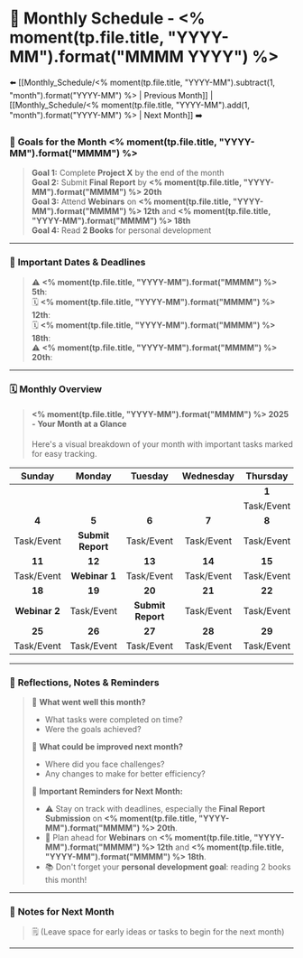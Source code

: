 # 📅 Monthly Schedule - <% moment(tp.file.title, "YYYY-MM").format("MMMM YYYY") %>
⬅️ [[Monthly_Schedule/<% moment(tp.file.title, "YYYY-MM").subtract(1, "month").format("YYYY-MM") %> | Previous Month]] | [[Monthly_Schedule/<% moment(tp.file.title, "YYYY-MM").add(1, "month").format("YYYY-MM") %> | Next Month]] ➡️

### 🎯 **Goals for the Month <% moment(tp.file.title, "YYYY-MM").format("MMMM") %>**
> **Goal 1:** Complete **Project X** by the end of the month  
> **Goal 2:** Submit **Final Report** by **<% moment(tp.file.title, "YYYY-MM").format("MMMM") %> 20th**  
> **Goal 3:** Attend **Webinars** on **<% moment(tp.file.title, "YYYY-MM").format("MMMM") %> 12th** and **<% moment(tp.file.title, "YYYY-MM").format("MMMM") %> 18th**  
> **Goal 4:** Read **2 Books** for personal development

---

### 📌 **Important Dates & Deadlines**

> ⚠️ **<% moment(tp.file.title, "YYYY-MM").format("MMMM") %> 5th**:  
> 🗓️ **<% moment(tp.file.title, "YYYY-MM").format("MMMM") %> 12th**:  
> 🗓️ **<% moment(tp.file.title, "YYYY-MM").format("MMMM") %> 18th**:  
> ⚠️ **<% moment(tp.file.title, "YYYY-MM").format("MMMM") %> 20th**:  

---

### 🗓️ **Monthly Overview**
> #### **<% moment(tp.file.title, "YYYY-MM").format("MMMM") %> 2025 - Your Month at a Glance**
> 
> Here's a visual breakdown of your month with important tasks marked for easy tracking.

|    Sunday     |      Monday       |      Tuesday      | Wednesday  |  Thursday  |   Friday   |  Saturday  |
|:-------------:|:-----------------:|:-----------------:|:----------:|:----------:|:----------:|:----------:|
|               |                   |                   |            |   **1**    |   **2**    |   **3**    |
|               |                   |                   |            | Task/Event | Task/Event | Task/Event |
|     **4**     |       **5**       |       **6**       |   **7**    |   **8**    |   **9**    |   **10**   |
|  Task/Event   | **Submit Report** |    Task/Event     | Task/Event | Task/Event | Task/Event | Task/Event |
|    **11**     |      **12**       |      **13**       |   **14**   |   **15**   |   **16**   |   **17**   |
|  Task/Event   |   **Webinar 1**   |    Task/Event     | Task/Event | Task/Event | Task/Event | Task/Event |
|    **18**     |      **19**       |      **20**       |   **21**   |   **22**   |   **23**   |   **24**   |
| **Webinar 2** |    Task/Event     | **Submit Report** | Task/Event | Task/Event | Task/Event | Task/Event |
|    **25**     |      **26**       |      **27**       |   **28**   |   **29**   |   **30**   |   **31**   |
|  Task/Event   |    Task/Event     |    Task/Event     | Task/Event | Task/Event | Task/Event |            |

---

### 🧠 **Reflections, Notes & Reminders**
> 📝 **What went well this month?**  
> - What tasks were completed on time?  
> - Were the goals achieved?  
>  
> 📝 **What could be improved next month?**  
> - Where did you face challenges?  
> - Any changes to make for better efficiency?  
>  
> 🚨 **Important Reminders for Next Month:**  
> - ⚠️ Stay on track with deadlines, especially the **Final Report Submission** on **<% moment(tp.file.title, "YYYY-MM").format("MMMM") %> 20th**.  
> - 📅 Plan ahead for **Webinars** on **<% moment(tp.file.title, "YYYY-MM").format("MMMM") %> 12th** and **<% moment(tp.file.title, "YYYY-MM").format("MMMM") %> 18th**.  
> - 📚 Don't forget your **personal development goal**: reading 2 books this month!

---

### 📝 **Notes for Next Month**
> 🗒️ (Leave space for early ideas or tasks to begin for the next month)

---
